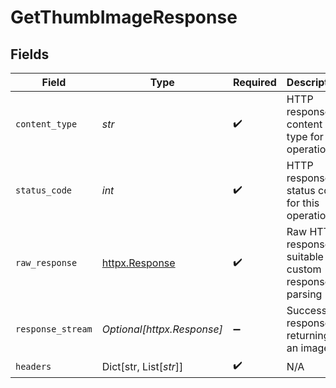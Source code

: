 # GetThumbImageResponse


## Fields

| Field                                                        | Type                                                         | Required                                                     | Description                                                  |
| ------------------------------------------------------------ | ------------------------------------------------------------ | ------------------------------------------------------------ | ------------------------------------------------------------ |
| `content_type`                                               | *str*                                                        | :heavy_check_mark:                                           | HTTP response content type for this operation                |
| `status_code`                                                | *int*                                                        | :heavy_check_mark:                                           | HTTP response status code for this operation                 |
| `raw_response`                                               | [httpx.Response](https://www.python-httpx.org/api/#response) | :heavy_check_mark:                                           | Raw HTTP response; suitable for custom response parsing      |
| `response_stream`                                            | *Optional[httpx.Response]*                                   | :heavy_minus_sign:                                           | Successful response returning an image                       |
| `headers`                                                    | Dict[str, List[*str*]]                                       | :heavy_check_mark:                                           | N/A                                                          |